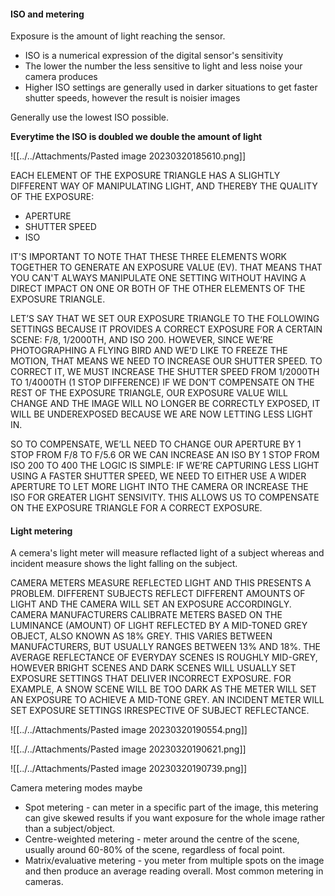 #### ISO and metering

Exposure is the amount of light reaching the sensor. 

- ISO is a numerical expression of the digital sensor's sensitivity
- The lower the number the less sensitive to light and less noise your camera produces
- Higher ISO settings are generally used in darker situations to get faster shutter speeds, however the result is noisier images 

Generally use the lowest ISO possible.

**Everytime the ISO is doubled we double the amount of light**

![[../../Attachments/Pasted image 20230320185610.png]]


EACH ELEMENT OF THE EXPOSURE TRIANGLE HAS A SLIGHTLY DIFFERENT WAY OF MANIPULATING LIGHT, AND THEREBY THE QUALITY OF THE EXPOSURE: 

-  APERTURE 
- SHUTTER SPEED 
- ISO 

IT'S IMPORTANT TO NOTE THAT THESE THREE ELEMENTS WORK TOGETHER TO GENERATE AN EXPOSURE VALUE (EV). THAT MEANS THAT YOU CAN'T ALWAYS MANIPULATE ONE SETTING WITHOUT HAVING A DIRECT IMPACT ON ONE OR BOTH OF THE OTHER ELEMENTS OF THE EXPOSURE TRIANGLE.

LET’S SAY THAT WE SET OUR EXPOSURE TRIANGLE TO THE FOLLOWING SETTINGS BECAUSE IT PROVIDES A CORRECT EXPOSURE FOR A CERTAIN SCENE: F/8, 1/2000TH, AND ISO 200. HOWEVER, SINCE WE’RE PHOTOGRAPHING A FLYING BIRD AND WE’D LIKE TO FREEZE THE MOTION, THAT MEANS WE NEED TO INCREASE OUR SHUTTER SPEED. TO CORRECT IT, WE MUST INCREASE THE SHUTTER SPEED FROM 1/2000TH TO 1/4000TH (1 STOP DIFFERENCE) IF WE DON’T COMPENSATE ON THE REST OF THE EXPOSURE TRIANGLE, OUR EXPOSURE VALUE WILL CHANGE AND THE IMAGE WILL NO LONGER BE CORRECTLY EXPOSED, IT WILL BE UNDEREXPOSED BECAUSE WE ARE NOW LETTING LESS LIGHT IN.

SO TO COMPENSATE, WE’LL NEED TO CHANGE OUR APERTURE BY 1 STOP FROM F/8 TO F/5.6 OR WE CAN INCREASE AN ISO BY 1 STOP FROM ISO 200 TO 400 THE LOGIC IS SIMPLE: IF WE’RE CAPTURING LESS LIGHT USING A FASTER SHUTTER SPEED, WE NEED TO EITHER USE A WIDER APERTURE TO LET MORE LIGHT INTO THE CAMERA OR INCREASE THE ISO FOR GREATER LIGHT SENSIVITY. THIS ALLOWS US TO COMPENSATE ON THE EXPOSURE TRIANGLE FOR A CORRECT EXPOSURE.

#### Light metering

A cemera's light meter will measure reflacted light of a subject whereas and incident measure shows the light falling on the subject.

CAMERA METERS MEASURE REFLECTED LIGHT AND THIS PRESENTS A PROBLEM. DIFFERENT SUBJECTS REFLECT DIFFERENT AMOUNTS OF LIGHT AND THE CAMERA WILL SET AN EXPOSURE ACCORDINGLY. CAMERA MANUFACTURERS CALIBRATE METERS BASED ON THE LUMINANCE (AMOUNT) OF LIGHT REFLECTED BY A MID-TONED GREY OBJECT, ALSO KNOWN AS 18% GREY. THIS VARIES BETWEEN MANUFACTURERS, BUT USUALLY RANGES BETWEEN 13% AND 18%. THE AVERAGE REFLECTANCE OF EVERYDAY SCENES IS ROUGHLY MID-GREY, HOWEVER BRIGHT SCENES AND DARK SCENES WILL USUALLY SET EXPOSURE SETTINGS THAT DELIVER INCORRECT EXPOSURE. FOR EXAMPLE, A SNOW SCENE WILL BE TOO DARK AS THE METER WILL SET AN EXPOSURE TO ACHIEVE A MID-TONE GREY. AN INCIDENT METER WILL SET EXPOSURE SETTINGS IRRESPECTIVE OF SUBJECT REFLECTANCE.

![[../../Attachments/Pasted image 20230320190554.png]]

![[../../Attachments/Pasted image 20230320190621.png]]

![[../../Attachments/Pasted image 20230320190739.png]]


Camera metering modes maybe

- Spot metering - can meter in a specific part of the image, this metering can give skewed results if you want exposure for the whole image rather than a subject/object.
- Centre-weighted metering - meter around the centre of the scene, usually around 60-80% of the scene, regardless of focal point.
- Matrix/evaluative metering - you meter from multiple spots on the image and then produce an average reading overall. Most common metering in cameras.
